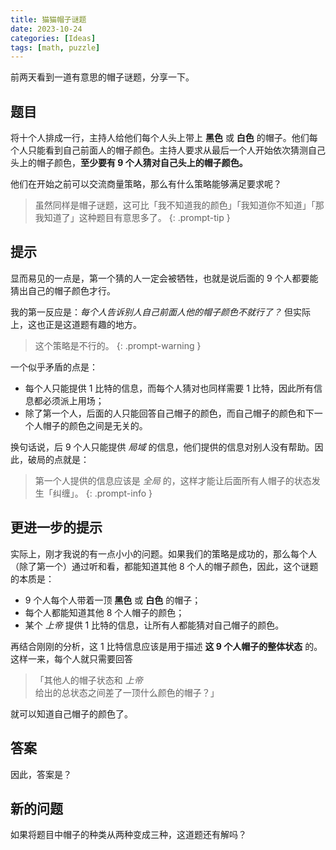 ```yaml
---
title: 猫猫帽子谜题
date: 2023-10-24
categories: [Ideas]
tags: [math, puzzle]
---
```


前两天看到一道有意思的帽子谜题，分享一下。

## 题目

将十个人排成一行，主持人给他们每个人头上带上 **黑色** 或 **白色** 的帽子。他们每个人只能看到自己前面人的帽子颜色。主持人要求从最后一个人开始依次猜测自己头上的帽子颜色，**至少要有 9 个人猜对自己头上的帽子颜色。**

他们在开始之前可以交流商量策略，那么有什么策略能够满足要求呢？

> 虽然同样是帽子谜题，这可比「我不知道我的颜色」「我知道你不知道」「那我知道了」这种题目有意思多了。
{: .prompt-tip }

## 提示

显而易见的一点是，第一个猜的人一定会被牺牲，也就是说后面的 9 个人都要能猜出自己的帽子颜色才行。

我的第一反应是：*每个人告诉别人自己前面人他的帽子颜色不就行了？* 但实际上，这也正是这道题有趣的地方。

> 这个策略是不行的。
{: .prompt-warning }

一个似乎矛盾的点是：
- 每个人只能提供 1 比特的信息，而每个人猜对也同样需要 1 比特，因此所有信息都必须派上用场；
- 除了第一个人，后面的人只能回答自己帽子的颜色，而自己帽子的颜色和下一个人帽子的颜色之间是无关的。

换句话说，后 9 个人只能提供 *局域* 的信息，他们提供的信息对别人没有帮助。因此，破局的点就是：

> 第一个人提供的信息应该是 *全局* 的，这样才能让后面所有人帽子的状态发生「纠缠」。
{: .prompt-info }

## 更进一步的提示

实际上，刚才我说的有一点小小的问题。如果我们的策略是成功的，那么每个人（除了第一个）通过听和看，都能知道其他 8 个人的帽子颜色，因此，这个谜题的本质是：
- 9 个人每个人带着一顶 **黑色** 或 **白色** 的帽子；
- 每个人都能知道其他 8 个人帽子的颜色；
- 某个 *上帝* 提供 1 比特的信息，让所有人都能猜对自己帽子的颜色。

再结合刚刚的分析，这 1 比特信息应该是用于描述 **这 9 个人帽子的整体状态** 的。这样一来，每个人就只需要回答

> 「其他人的帽子状态和 *上帝* 给出的总状态之间差了一顶什么颜色的帽子？」

就可以知道自己帽子的颜色了。

## 答案

因此，答案是？

## 新的问题

如果将题目中帽子的种类从两种变成三种，这道题还有解吗？